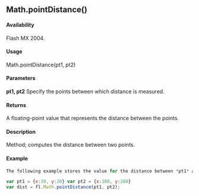 ## Math.pointDistance()

#### Availability

Flash MX 2004.

#### Usage

Math.pointDistance(pt1, pt2)

#### Parameters

**pt1, pt2** Specify the points between which distance is measured.

#### Returns

A floating-point value that represents the distance between the points.

#### Description

Method; computes the distance between two points.

#### Example

```javascript
The following example stores the value for the distance between *pt1* and *pt2* in the dist variable:

var pt1 = {x:10, y:20} var pt2 = {x:100, y:200}
var dist = fl.Math.pointDistance(pt1, pt2);

```